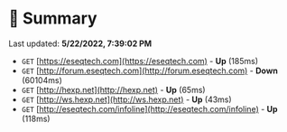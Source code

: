 # 📖 Summary
Last updated: **5/22/2022, 7:39:02 PM**

- `GET` [https://eseqtech.com](https://eseqtech.com) - **Up** (185ms)
- `GET` [http://forum.eseqtech.com](http://forum.eseqtech.com) - **Down** (60104ms)
- `GET` [http://hexp.net](http://hexp.net) - **Up** (65ms)
- `GET` [http://ws.hexp.net](http://ws.hexp.net) - **Up** (43ms)
- `GET` [http://eseqtech.com/infoline](http://eseqtech.com/infoline) - **Up** (118ms)
